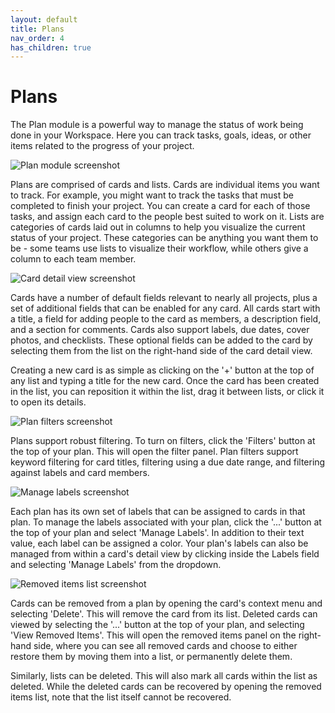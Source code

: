```yaml
---
layout: default
title: Plans
nav_order: 4
has_children: true
---
```


# Plans

The Plan module is a powerful way to manage the status of work being done in your Workspace. Here you can track tasks, goals, ideas, or other items related to the progress of your project.

![Plan module screenshot](https://fakeimg.pl/640x360/)

Plans are comprised of cards and lists. Cards are individual items you want to track. For example, you might want to track the tasks that must be completed to finish your project. You can create a card for each of those tasks, and assign each card to the people best suited to work on it. Lists are categories of cards laid out in columns to help you visualize the current status of your project. These categories can be anything you want them to be - some teams use lists to visualize their workflow, while others give a column to each team member.

![Card detail view screenshot](https://fakeimg.pl/640x360/)

Cards have a number of default fields relevant to nearly all projects, plus a set of additional fields that can be enabled for any card. All cards start with a title, a field for adding people to the card as members, a description field, and a section for comments. Cards also support labels, due dates, cover photos, and checklists. These optional fields can be added to the card by selecting them from the list on the right-hand side of the card detail view.

Creating a new card is as simple as clicking on the '+' button at the top of any list and typing a title for the new card. Once the card has been created in the list, you can reposition it within the list, drag it between lists, or click it to open its details.

![Plan filters screenshot](https://fakeimg.pl/640x360/)

Plans support robust filtering. To turn on filters, click the 'Filters' button at the top of your plan. This will open the filter panel. Plan filters support keyword filtering for card titles, filtering using a due date range, and filtering against labels and card members.

![Manage labels screenshot](https://fakeimg.pl/640x360/)

Each plan has its own set of labels that can be assigned to cards in that plan. To manage the labels associated with your plan, click the '...' button at the top of your plan and select 'Manage Labels'. In addition to their text value, each label can be assigned a color. Your plan's labels can also be managed from within a card's detail view by clicking inside the Labels field and selecting 'Manage Labels' from the dropdown.

![Removed items list screenshot](https://fakeimg.pl/640x360/)

Cards can be removed from a plan by opening the card's context menu and selecting 'Delete'. This will remove the card from its list. Deleted cards can viewed by selecting the '...' button at the top of your plan, and selecting 'View Removed Items'. This will open the removed items panel on the right-hand side, where you can see all removed cards and choose to either restore them by moving them into a list, or permanently delete them.

Similarly, lists can be deleted. This will also mark all cards within the list as deleted. While the deleted cards can be recovered by opening the removed items list, note that the list itself cannot be recovered.
